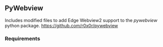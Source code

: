 ## PyWebview
  
  Includes modified files to add Edge Webview2 support to the _pywebview_ python package.  https://github.com/r0x0r/pywebview
  
### Requirements

  
